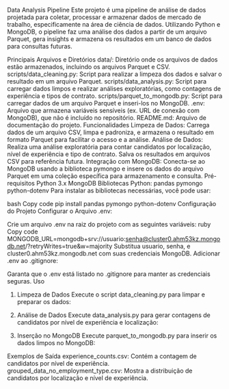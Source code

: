 Data Analysis Pipeline
Este projeto é uma pipeline de análise de dados projetada para coletar, processar e armazenar dados de mercado de trabalho, especificamente na área de ciência de dados. Utilizando Python e MongoDB, o pipeline faz uma análise dos dados a partir de um arquivo Parquet, gera insights e armazena os resultados em um banco de dados para consultas futuras.

Principais Arquivos e Diretórios
data/: Diretório onde os arquivos de dados estão armazenados, incluindo os arquivos Parquet e CSV.
scripts/data_cleaning.py: Script para realizar a limpeza dos dados e salvar o resultado em um arquivo Parquet.
scripts/data_analysis.py: Script para carregar dados limpos e realizar análises exploratórias, como contagens de experiência e tipos de contrato.
scripts/parquet_to_mongodb.py: Script para carregar dados de um arquivo Parquet e inseri-los no MongoDB.
.env: Arquivo que armazena variáveis sensíveis (ex. URL de conexão com MongoDB), que não é incluído no repositório.
README.md: Arquivo de documentação do projeto.
Funcionalidades
Limpeza de Dados: Carrega dados de um arquivo CSV, limpa e padroniza, e armazena o resultado em formato Parquet para facilitar o acesso e a análise.
Análise de Dados: Realiza uma análise exploratória para contar candidatos por localização, nível de experiência e tipo de contrato. Salva os resultados em arquivos CSV para referência futura.
Integração com MongoDB: Conecta-se ao MongoDB usando a biblioteca pymongo e insere os dados do arquivo Parquet em uma coleção específica para armazenamento e consulta.
Pré-requisitos
Python 3.x
MongoDB
Bibliotecas Python:
pandas
pymongo
python-dotenv
Para instalar as bibliotecas necessárias, você pode usar:

bash
Copy code
pip install pandas pymongo python-dotenv
Configuração do Projeto
Configurar o Arquivo .env:

Crie um arquivo .env na raiz do projeto com as seguintes variáveis:
ruby
Copy code
MONGODB_URL=mongodb+srv://usuario:senha@cluster0.ahm53kz.mongodb.net/?retryWrites=true&w=majority
Substitua usuario, senha, e cluster0.ahm53kz.mongodb.net com suas credenciais MongoDB.
Adicionar .env ao .gitignore:

Garanta que o .env está listado no .gitignore para manter as credenciais seguras.
Uso
1. Limpeza de Dados
Execute o script data_cleaning.py para limpar e preparar os dados:

2. Análise de Dados
Execute data_analysis.py para gerar contagens de candidatos por nível de experiência e localização:

3. Inserção no MongoDB
Execute parquet_to_mongodb.py para inserir os dados limpos no MongoDB:

Exemplos de Saída
experience_counts.csv: Contém a contagem de candidatos por nível de experiência.
grouped_data_no_employment_type.csv: Mostra a distribuição de candidatos por localização e nível de experiência.
